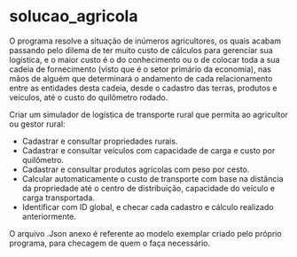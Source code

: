 # solucao_agricola

O programa resolve a situação de inúmeros agricultores, os quais acabam passando pelo dilema de ter muito custo de cálculos para gerenciar sua logística, e o maior custo é o do conhecimento ou o de colocar toda a sua cadeia de fornecimento (visto que é o setor primário da economia), nas mãos de alguém que determinará o andamento de cada relacionamento entre as entidades desta cadeia, desde o cadastro das terras, produtos e veículos, até o custo do quilômetro rodado.

Criar um simulador de logística de transporte rural que permita ao agricultor ou gestor rural:

- Cadastrar e consultar propriedades rurais.
- Cadastrar e consultar veículos com capacidade de carga e custo por quilômetro.
- Cadastrar e consultar produtos agrícolas com peso por cesto.
- Calcular automaticamente o custo de transporte com base na distância da propriedade até o centro de distribuição, capacidade do veículo e carga transportada.
- Identificar com ID global, e checar cada cadastro e cálculo realizado anteriormente.

O arquivo .Json anexo é referente ao modelo exemplar criado pelo próprio programa, para checagem de quem o faça necessário.
